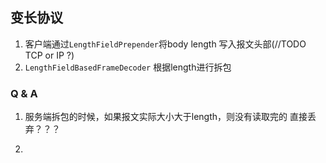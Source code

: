 ## 变长协议

1. 客户端通过`LengthFieldPrepender`将body length
写入报文头部(//TODO TCP or IP ?)
2. `LengthFieldBasedFrameDecoder` 根据length进行拆包

### Q & A
1. 服务端拆包的时候，如果报文实际大小大于length，则没有读取完的
直接丢弃？？？

2. 
